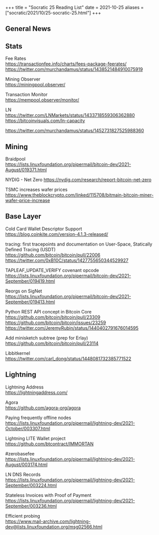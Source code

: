 +++
title =  "Socratic 25 Reading List"
date = 2021-10-25
aliases = ["socratic/2021/10/25-socratic-25.html"]
+++

## General News



## Stats

Fee Rates  
<https://transactionfee.info/charts/fees-package-feerates/>  
<https://twitter.com/murchandamus/status/1438521484910075919>

Mining Observer    
<https://miningpool.observer/>

Transaction Monitor  
<https://mempool.observer/monitor/>

LN  
<https://twitter.com/LNMarkets/status/1433718559306362880>  
<https://bitcoinvisuals.com/ln-capacity>

<https://twitter.com/murchandamus/status/1452731827525988360>

## Mining

Braidpool  
<https://lists.linuxfoundation.org/pipermail/bitcoin-dev/2021-August/019371.html>

NYDIG - Net Zero 
<https://nydig.com/research/report-bitcoin-net-zero>

TSMC increases wafer prices  
<https://www.theblockcrypto.com/linked/115708/bitmain-bitcoin-miner-wafer-price-increase>



## Base Layer

Cold Card Wallet Descriptor Support  
<https://blog.coinkite.com/version-4.1.3-released/>

tracing: first tracepoints and documentation on User-Space, Statically Defined Tracing (USDT)  
<https://github.com/bitcoin/bitcoin/pull/22006>
<https://twitter.com/0xB10C/status/1427755650344529927>

TAPLEAF_UPDATE_VERIFY covenant opcode  
<https://lists.linuxfoundation.org/pipermail/bitcoin-dev/2021-September/019419.html>

Reorgs on SigNet  
<https://lists.linuxfoundation.org/pipermail/bitcoin-dev/2021-September/019413.html>

Python REST API concept in Bitcoin Core  
<https://github.com/bitcoin/bitcoin/pull/23309>  
<https://github.com/bitcoin/bitcoin/issues/23259>  
<https://twitter.com/JeremyRubin/status/1440402791676014595>


Add minisketch subtree (prep for Erlay)  
<https://github.com/bitcoin/bitcoin/pull/23114>

Libbitkernel  
<https://twitter.com/carl_dong/status/1448081732385771522>



## Lightning

Lightning Address  
<https://lightningaddress.com/>

Agora  
<https://github.com/agora-org/agora>

Paying frequently offline nodes  
<https://lists.linuxfoundation.org/pipermail/lightning-dev/2021-October/003307.html>

Lightning LITE Wallet project  
<https://github.com/btcontract/IMMORTAN>

#zerobasefee  
<https://lists.linuxfoundation.org/pipermail/lightning-dev/2021-August/003174.html>

LN DNS Records  
<https://lists.linuxfoundation.org/pipermail/lightning-dev/2021-September/003224.html>

Stateless Invoices with Proof of Payment  
<https://lists.linuxfoundation.org/pipermail/lightning-dev/2021-September/003236.html>

Efficient probing  
<https://www.mail-archive.com/lightning-dev@lists.linuxfoundation.org/msg02566.html>

